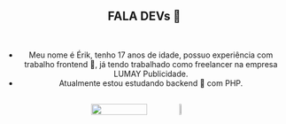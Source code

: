 <!--
**erikfritas/erikfritas** is a ✨ _special_ ✨ repository because its `README.md` (this file) appears on your GitHub profile.

Here are some ideas to get you started:

- 🔭 I’m currently working on ...
- 🌱 I’m currently learning ...
- 👯 I’m looking to collaborate on ...
- 🤔 I’m looking for help with ...
- 💬 Ask me about ...
- 📫 How to reach me: ...
- 😄 Pronouns: ...
- ⚡ Fun fact: ...
-->

<header style="width: 100%;">
  <article>
    <h1>FALA DEVs 👋</h1>
    <br>
    <ul>
      <li>Meu nome é Érik, tenho 17 anos de idade, possuo experiência com trabalho frontend 🔭, já tendo trabalhado como freelancer na empresa LUMAY Publicidade.</li>
      <li>Atualmente estou estudando backend 🌱 com PHP.</li>
    </ul>
  </article>
  <section style="width: 100%;">
    <a style="
              width: 80%;
              padding: 15px;
              display: flex;
              flex-direction: row;
              align-items: center;
              justify-content: center;
              " href="https://lumaypublicidade.com/#contato">
      <img style="width: 50%;" src="https://github-readme-stats.vercel.app/api?username=erikfritas&show_icons=true&theme=dracula&include_all_commits=true&count_private=true"/>
      <div style="height: 100%;">
        <img style="width: 30%; margin: 0 auto;" src="https://github-readme-stats.vercel.app/api/top-langs/?username=erikfritas&layout=compact&langs_count=7&theme=ocean_dark"/>
      </div>
    </a>
  </div>
  </section>
</header>

